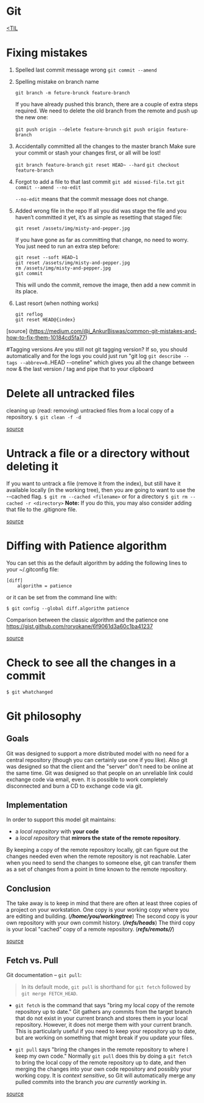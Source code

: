 # Git
[<TIL](Programming.md)

# Fixing mistakes
1. Spelled last commit message wrong
    `git commit --amend`

2. Spelling mistake on branch name

    `git branch -m feture-brunck feature-branch`

    If you have already pushed this branch, there are a couple of extra steps
    required. We need to delete the old branch from the remote and push up the new one:

    `git push origin --delete feature-brunch`
    `git push origin feature-branch`

3. Accidentally committed all the changes to the master branch
   Make sure your commit or stash your changes first, or all will be lost!

   `git branch feature-branch`
   `git reset HEAD~ --hard`
   `git checkout feature-branch`

4. Forgot to add a file to that last commit
   `git add missed-file.txt`
   `git commit --amend --no-edit`

   `--no-edit` means that the commit message does not change.

5. Added wrong file in the repo
   If all you did was stage the file and you haven’t committed it yet, it’s as simple as resetting that staged file:

   `git reset /assets/img/misty-and-pepper.jpg`

   If you have gone as far as committing that change, no need to worry. You just need to run an extra step before:
   ```
   git reset --soft HEAD~1
   git reset /assets/img/misty-and-pepper.jpg
   rm /assets/img/misty-and-pepper.jpg
   git commit
   ```
   This will undo the commit, remove the image, then add a new commit in its place.

6. Last resort (when nothing works)
   ```
   git reflog
   git reset HEAD@{index}
   ```
[source] (https://medium.com/@i_AnkurBiswas/common-git-mistakes-and-how-to-fix-them-10184cd5fa77)

#Tagging versions
Are you still not git tagging version?
If so, you should automatically and for the logs you could just run
"git log `git describe --tags --abbrev=0`..HEAD --oneline" which gives you
all the change between now & the last version / tag and pipe that to your clipboard


# Delete all untracked files
cleaning up (read: removing) untracked files from a local copy of a repository.
`$ git clean -f -d`

[source](https://github.com/jbranchaud/til/blob/master/git/delete-all-untracked-files.md)

# Untrack a file or a directory without deleting it
If you want to untrack a file (remove it from the index), but still have it available locally (in the working tree), then you are going to want to use the --cached flag.
`$ git rm --cached <filename>`
or for a directory
`$ git rm --cached -r <directory>`
**Note:** If you do this, you may also consider adding that file to the .gitignore file.

[source](https://github.com/jbranchaud/til/blob/master/git/untrack-a-file-without-deleting-it.md)


# Diffing with Patience algorithm
You can set this as the default algorithm by adding the following lines to your ~/.gitconfig file:
```
[diff]
    algorithm = patience
```

or it can be set from the command line with:

`$ git config --global diff.algorithm patience`

Comparison between the classic algorithm and the patience one
https://gist.github.com/roryokane/6f9061d3a60c1ba41237

[source](https://github.com/jbranchaud/til/blob/master/git/diffing-with-patience.md)


# Check to see all the changes in a commit
`$ git whatchanged`

# Git philosophy
## Goals
Git was designed to support a more distributed model with no need for a central repository
(though you can certainly use one if you like). Also git was designed so that the client and
the "server" don't need to be online at the same time. Git was designed so that people on an
unreliable link could exchange code via email, even. It is possible to work completely
disconnected and burn a CD to exchange code via git.

## Implementation
In order to support this model git maintains:
- a _local repository_ with **your code**
- a _local repository_ that **mirrors the state of the remote repository**.

By keeping a copy of the remote repository locally, git can figure out the changes needed
even when the remote repository is not reachable. Later when you need to send the changes
to someone else, git can transfer them as a set of changes from a point in time known to the
remote repository.

## Conclusion
The take away is to keep in mind that there are often at least three copies of a project
on your workstation.
One copy is your working copy where you are editing and building. (**_/home/you/workingtree_**)
The second copy is your own repository with your own commit history. (**_/refs/heads_**)
The third copy is your local "cached" copy of a remote repository. (**_refs/remots/<remote>/_**)

[source](https://stackoverflow.com/a/7104747/174320)

## Fetch vs. Pull

Git documentation – `git pull`:
> In its default mode, `git pull` is shorthand for `git fetch` followed by `git merge FETCH_HEAD`.

* `git fetch` is the command that says "bring my local copy of the remote repository up to date."
  Git gathers any commits from the target branch that do not exist in your current branch and
  stores them in your local repository. However, it does not merge them with your current branch.
  This is particularly useful if you need to keep your repository up to date,
  but are working on something that might break if you update your files.

* `git pull` says "bring the changes in the remote repository to where I keep my own code."
  Normally `git pull` does this by doing a `git fetch` to bring the local copy of the remote
  repository up to date, and then merging the changes into your own code repository
  and possibly your working copy. It is _context sensitive_, so Git will automatically merge
  any pulled commits into the branch _you are currently working_ in.

[source](https://stackoverflow.com/questions/292357/what-is-the-difference-between-git-pull-and-git-fetch)
